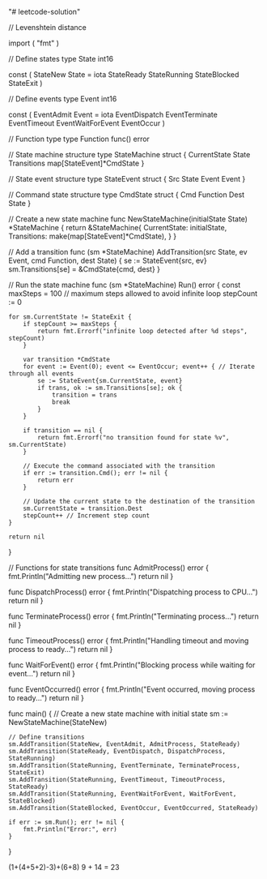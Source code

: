 "# leetcode-solution" 

// Levenshtein distance



import (
	"fmt"
)

// Define states
type State int16

const (
	StateNew State = iota
	StateReady
	StateRunning
	StateBlocked
	StateExit
)

// Define events
type Event int16

const (
	EventAdmit Event = iota
	EventDispatch
	EventTerminate
	EventTimeout
	EventWaitForEvent
	EventOccur
)

// Function type
type Function func() error

// State machine structure
type StateMachine struct {
	CurrentState State
	Transitions  map[StateEvent]*CmdState
}

// State event structure
type StateEvent struct {
	Src   State
	Event Event
}

// Command state structure
type CmdState struct {
	Cmd  Function
	Dest State
}

// Create a new state machine
func NewStateMachine(initialState State) *StateMachine {
	return &StateMachine{
		CurrentState: initialState,
		Transitions:  make(map[StateEvent]*CmdState),
	}
}

// Add a transition
func (sm *StateMachine) AddTransition(src State, ev Event, cmd Function, dest State) {
	se := StateEvent{src, ev}
	sm.Transitions[se] = &CmdState{cmd, dest}
}

// Run the state machine
func (sm *StateMachine) Run() error {
	const maxSteps = 100 // maximum steps allowed to avoid infinite loop
	stepCount := 0

	for sm.CurrentState != StateExit {
		if stepCount >= maxSteps {
			return fmt.Errorf("infinite loop detected after %d steps", stepCount)
		}

		var transition *CmdState
		for event := Event(0); event <= EventOccur; event++ { // Iterate through all events
			se := StateEvent{sm.CurrentState, event}
			if trans, ok := sm.Transitions[se]; ok {
				transition = trans
				break
			}
		}

		if transition == nil {
			return fmt.Errorf("no transition found for state %v", sm.CurrentState)
		}

		// Execute the command associated with the transition
		if err := transition.Cmd(); err != nil {
			return err
		}

		// Update the current state to the destination of the transition
		sm.CurrentState = transition.Dest
		stepCount++ // Increment step count
	}

	return nil
}

// Functions for state transitions
func AdmitProcess() error {
	fmt.Println("Admitting new process...")
	return nil
}

func DispatchProcess() error {
	fmt.Println("Dispatching process to CPU...")
	return nil
}

func TerminateProcess() error {
	fmt.Println("Terminating process...")
	return nil
}

func TimeoutProcess() error {
	fmt.Println("Handling timeout and moving process to ready...")
	return nil
}

func WaitForEvent() error {
	fmt.Println("Blocking process while waiting for event...")
	return nil
}

func EventOccurred() error {
	fmt.Println("Event occurred, moving process to ready...")
	return nil
}

func main() {
	// Create a new state machine with initial state
	sm := NewStateMachine(StateNew)

	// Define transitions
	sm.AddTransition(StateNew, EventAdmit, AdmitProcess, StateReady)
	sm.AddTransition(StateReady, EventDispatch, DispatchProcess, StateRunning)
	sm.AddTransition(StateRunning, EventTerminate, TerminateProcess, StateExit)
	sm.AddTransition(StateRunning, EventTimeout, TimeoutProcess, StateReady)
	sm.AddTransition(StateRunning, EventWaitForEvent, WaitForEvent, StateBlocked)
	sm.AddTransition(StateBlocked, EventOccur, EventOccurred, StateReady)

	if err := sm.Run(); err != nil {
		fmt.Println("Error:", err)
	}
}









(1+(4+5+2)-3)+(6+8)
9 + 14 = 23


